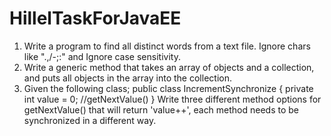 # HillelTaskForJavaEE
1. Write a program to find all distinct words from a text file. Ignore chars like    ".,/-;:" and Ignore case sensitivity.
2. Write a generic method that takes an array of objects and a collection, and puts all objects in the array into the collection.
3. Given the following class;
                  public class IncrementSynchronize {
                                    private int value = 0;
                                    //getNextValue()
                  }
Write three different method options for getNextValue() that will return 'value++', each method needs to be synchronized in a different way.
